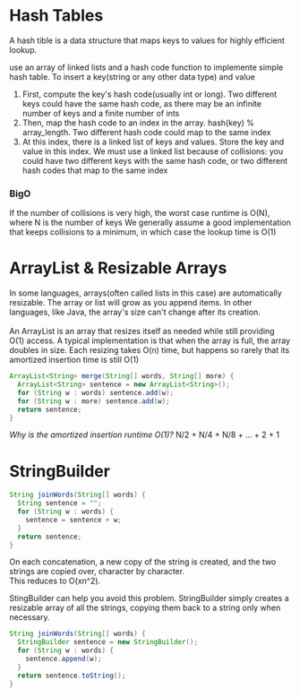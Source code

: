# Hash Tables

A hash tible is a data structure that maps keys to values for highly efficient lookup.

use an array of linked lists and a hash code function to implemente simple hash table.
To insert a key(string or any other data type) and value
1. First, compute the key's hash code(usually int or long). Two different keys could have the same hash code, as there may be an infinite number of keys and a finite number of ints
2. Then, map the hash code to an index in the array. hash(key) % array_length. Two different hash code could map to the same index
3. At this index, there is a linked list of keys and values. Store the key and value in this index. We must use a linked list because of collisions: you could have two different keys with the same hash code, or two different hash codes that map to the same index

### BigO
If the number of collisions is very high, the worst case runtime is O(N), where N is the number of keys
We generally assume a good implementation that keeps collisions to a minimum, in which case the lookup time is O(1)

# ArrayList & Resizable Arrays

In some languages, arrays(often called lists in this case) are automatically resizable. The array or list will grow as you append items. In other languages, like Java, the array's size can't change after its creation. </br></br>
An ArrayList is an array that resizes itself as needed while still providing O(1) access. A typical implementation is that when the array is full, the array doubles in size. Each resizing takes O(n) time, but happens so rarely that its amortized insertion time is still O(1)
```Java
ArrayList<String> merge(String[] words, String[] more) {
  ArrayList<String> sentence = new ArrayList<String>();
  for (String w : words) sentence.add(w);
  for (String w : more) sentence.add(w);
  return sentence;
}
```
<i> Why is the amortized insertion runtime O(1)? </i>
N/2 + N/4 + N/8 + ... + 2 + 1

# StringBuilder

```Java
String joinWords(String[] words) {
  String sentence = "";
  for (String w : words) {
    sentence = sentence + w;
  }
  return sentence;
}
```
On each concatenation, a new copy of the string is created, and the two strings are copied over, character by character.   
This reduces to O(xn^2).  

StingBuilder can help you avoid this problem. StringBuilder simply creates a resizable array of all the strings, copying them back to a string only when necessary. 
```Java
String joinWords(String[] words) {
  StringBuilder sentence = new StringBuilder();
  for (String w : words) {
    sentence.append(w);
  }
  return sentence.toString();
}

